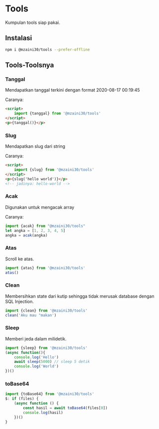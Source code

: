 # Tools

Kumpulan tools siap pakai.

## Instalasi

```bash
npm i @mzaini30/tools --prefer-offline
```

## Tools-Toolsnya

### Tanggal

Mendapatkan tanggal terkini dengan format 2020-08-17 00:19:45

Caranya:

```html
<script>
	import {tanggal} from '@mzaini30/tools'
</script>
<p>{tanggal()}</p>
```

### Slug

Mendapatkan slug dari string

Caranya:

```html
<script>
	import {slug} from '@mzaini30/tools'
</script>
<p>{slug('hello world')}</p>
<!-- jadinya: hello-world -->
```

### Acak

Digunakan untuk mengacak array

Caranya:

```javascript
import {acak} from "@mzaini30/tools"
let angka = [1, 2, 3, 4, 5]
angka = acak(angka)
```

### Atas

Scroll ke atas.

```javascript
import {atas} from '@mzaini30/tools'
atas()
```

### Clean

Membersihkan state dari kutip sehingga tidak merusak database dengan SQL Injection.

```javascript
import {clean} from '@mzaini30/tools'
clean('Aku mau "makan')
```

### Sleep

Memberi jeda dalam milidetik.

```javascript
import {sleep} from '@mzaini30/tools'
(async function(){
	console.log('Hello')
	await sleep(5000) // sleep 5 detik
	console.log('World')
})()
```

### toBase64

```javascript
import {toBase64} from '@mzaini30/tools'
$: if (files) {
	(async function () {
		const hasil = await toBase64(files[0])
		console.log(hasil)
	})()
}
```